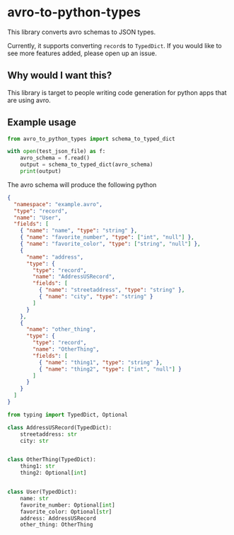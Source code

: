 # avro-to-python-types

This library converts avro schemas to JSON types.

Currently, it supports converting `record`s to `TypedDict`. If you would like to see more features added, please open up an issue.

## Why would I want this?

This library is target to people writing code generation for python apps that are using avro.

## Example usage

```python
from avro_to_python_types import schema_to_typed_dict

with open(test_json_file) as f:
    avro_schema = f.read()
    output = schema_to_typed_dict(avro_schema)
    print(output)
```

The avro schema will produce the following python

```json
{
  "namespace": "example.avro",
  "type": "record",
  "name": "User",
  "fields": [
    { "name": "name", "type": "string" },
    { "name": "favorite_number", "type": ["int", "null"] },
    { "name": "favorite_color", "type": ["string", "null"] },
    {
      "name": "address",
      "type": {
        "type": "record",
        "name": "AddressUSRecord",
        "fields": [
          { "name": "streetaddress", "type": "string" },
          { "name": "city", "type": "string" }
        ]
      }
    },
    {
      "name": "other_thing",
      "type": {
        "type": "record",
        "name": "OtherThing",
        "fields": [
          { "name": "thing1", "type": "string" },
          { "name": "thing2", "type": ["int", "null"] }
        ]
      }
    }
  ]
}
```

```python
from typing import TypedDict, Optional

class AddressUSRecord(TypedDict):
    streetaddress: str
    city: str


class OtherThing(TypedDict):
    thing1: str
    thing2: Optional[int]


class User(TypedDict):
    name: str
    favorite_number: Optional[int]
    favorite_color: Optional[str]
    address: AddressUSRecord
    other_thing: OtherThing
```

